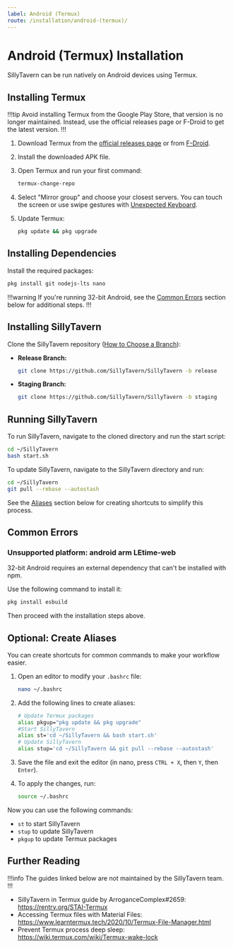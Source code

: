 ```yaml
---
label: Android (Termux)
route: /installation/android-(termux)/
---
```


# Android (Termux) Installation

SillyTavern can be run natively on Android devices using Termux.

## Installing Termux

!!!tip
Avoid installing Termux from the Google Play Store, that version is no longer maintained. Instead, use the official releases page or F-Droid to get the latest version.
!!!

1. Download Termux from the [official releases page](https://github.com/termux/termux-app/releases) or from [F-Droid](https://f-droid.org/en/packages/com.termux/).
2. Install the downloaded APK file.
3. Open Termux and run your first command:

   ```bash
   termux-change-repo
   ```

4. Select "Mirror group" and choose your closest servers. You can touch the screen or use swipe gestures with [Unexpected Keyboard](https://play.google.com/store/apps/details?id=juloo.keyboard2&hl=en).
5. Update Termux:

   ```bash
   pkg update && pkg upgrade
   ```

## Installing Dependencies

Install the required packages:

```bash
pkg install git nodejs-lts nano
```

!!!warning
If you're running 32-bit Android, see the [Common Errors](#common-errors) section below for additional steps.
!!!

## Installing SillyTavern

Clone the SillyTavern repository ([How to Choose a Branch](/Installation/index.md#branches)):

- **Release Branch:**

    ```bash
    git clone https://github.com/SillyTavern/SillyTavern -b release
    ```

- **Staging Branch:**

    ```bash
    git clone https://github.com/SillyTavern/SillyTavern -b staging
    ```

## Running SillyTavern

To run SillyTavern, navigate to the cloned directory and run the start script:

```bash
cd ~/SillyTavern
bash start.sh
```

To update SillyTavern, navigate to the SillyTavern directory and run:

```bash
cd ~/SillyTavern
git pull --rebase --autostash
```

See the [Aliases](#optional-create-aliases) section below for creating shortcuts to simplify this process.

## Common Errors

### Unsupported platform: android arm LEtime-web

32-bit Android requires an external dependency that can't be installed with npm.

Use the following command to install it:

```bash
pkg install esbuild
```

Then proceed with the installation steps above.

## Optional: Create Aliases

You can create shortcuts for common commands to make your workflow easier.

1. Open an editor to modify your `.bashrc` file:

   ```bash
   nano ~/.bashrc
   ```

2. Add the following lines to create aliases:

   ```bash
   # Update Termux packages
   alias pkgup="pkg update && pkg upgrade"
   #Start SillyTavern
   alias st='cd ~/SillyTavern && bash start.sh'
   # Update SillyTavern
   alias stup='cd ~/SillyTavern && git pull --rebase --autostash'
   ```

3. Save the file and exit the editor (in nano, press `CTRL + X`, then `Y`, then `Enter`).

4. To apply the changes, run:

   ```bash
   source ~/.bashrc
   ```

Now you can use the following commands:

- `st` to start SillyTavern
- `stup` to update SillyTavern
- `pkgup` to update Termux packages

## Further Reading

!!!info
The guides linked below are not maintained by the SillyTavern team.
!!!

- SillyTavern in Termux guide by ArroganceComplex#2659: <https://rentry.org/STAI-Termux>
- Accessing Termux files with Material Files: <https://www.learntermux.tech/2020/10/Termux-File-Manager.html>
- Prevent Termux process deep sleep: <https://wiki.termux.com/wiki/Termux-wake-lock>
